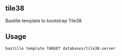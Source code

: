 ## tile38
Bastille template to bootstrap Tile38

## Usage
```shell
bastille template TARGET databases/tile38-server
```
